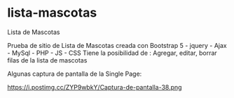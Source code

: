# lista-mascotas
Lista de Mascotas

Prueba de sitio de Lista de Mascotas creada con Bootstrap 5 - jquery - Ajax - MySql - PHP - JS - CSS Tiene la posibilidad de : Agregar, editar, borrar filas de la lista de mascotas

Algunas captura de pantalla de la Single Page:

https://i.postimg.cc/ZYP9wbkY/Captura-de-pantalla-38.png
